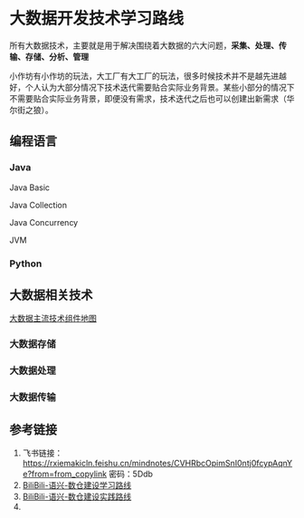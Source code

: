 # 大数据开发技术学习路线


所有大数据技术，主要就是用于解决围绕着大数据的六大问题，**采集、处理、传输、存储、分析、管理**


小作坊有小作坊的玩法，大工厂有大工厂的玩法，很多时候技术并不是越先进越好，个人认为大部分情况下技术迭代需要贴合实际业务背景。某些小部分的情况下不需要贴合实际业务背景，即便没有需求，技术迭代之后也可以创建出新需求（华尔街之狼）。

## 编程语言
### Java

Java Basic

Java Collection

Java Concurrency

JVM

### Python


## 大数据相关技术

[大数据主流技术组件地图](work/methodology/Data-Engineering/Data-Development/大数据主流技术组件地图.md)

### 大数据存储


### 大数据处理


### 大数据传输



## 参考链接
1. 飞书链接： https://rxiemakicln.feishu.cn/mindnotes/CVHRbcOpimSnI0ntj0fcypAqnYe?from=from_copylink   密码：5Ddb
2. [BiliBili-语兴-数仓建设学习路线](https://space.bilibili.com/405479587/channel/collectiondetail?sid=995312&ctype=0)
3. [BiliBili-语兴-数仓建设实践路线](https://space.bilibili.com/405479587/channel/collectiondetail?sid=1191377&ctype=0)
4. 
